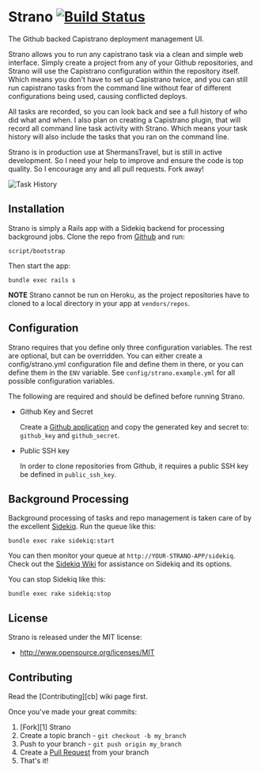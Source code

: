 Strano [![Build Status](https://secure.travis-ci.org/joelmoss/strano.png?branch=master)](https://travis-ci.org/joelmoss/strano)
======

The Github backed Capistrano deployment management UI.

Strano allows you to run any capistrano task via a clean and simple web interface. Simply create a project from any of your Github repositories, and Strano will use the Capistrano configuration within the repository itself. Which means you don't have to set up Capistrano twice, and you can still run capistrano tasks from the
command line without fear of different configurations being used, causing conflicted deploys.

All tasks are recorded, so you can look back and see a full history of who did what and when. I also plan on creating a Capistrano plugin, that will record all command line task activity with Strano. Which means your task history will also include the tasks that you ran on the command line.

Strano is in production use at ShermansTravel, but is still in active development. So I need your help to improve and ensure the code is top quality. So I encourage any and all pull requests. Fork away!

![Task History](https://img.skitch.com/20120119-rk61yn6u4gt73s9kic829513py.jpg)

Installation
------------

Strano is simply a Rails app with a Sidekiq backend for processing background jobs. Clone the repo from [Github](https://github.com/joelmoss/strano) and run:

    script/bootstrap

Then start the app:

    bundle exec rails s

**NOTE** Strano cannot be run on Heroku, as the project repositories have to cloned to a local directory in your app at `vendors/repos`.


Configuration
-------------

Strano requires that you define only three configuration variables. The rest are optional, but can be overridden. You can either create a config/strano.yml configuration file and define them in there, or you can define them in the `ENV` variable. See `config/strano.example.yml` for all possible configuration variables.

The following are required and should be defined before running Strano.

- Github Key and Secret

  Create a [Github application](https://github.com/settings/applications) and copy the generated key and secret to: `github_key` and `github_secret`.

- Public SSH key

  In order to clone repositories from Github, it requires a public SSH key be defined in `public_ssh_key`.


Background Processing
---------------------

Background processing of tasks and repo management is taken care of by the excellent [Sidekiq](https://github.com/mperham/sidekiq). Run
the queue like this:

    bundle exec rake sidekiq:start

You can then monitor your queue at `http://YOUR-STRANO-APP/sidekiq`. Check out the [Sidekiq Wiki](https://github.com/mperham/sidekiq/wiki) for assistance on Sidekiq and its options.

You can stop Sidekiq like this:

    bundle exec rake sidekiq:stop


License
-------

Strano is released under the MIT license:

* http://www.opensource.org/licenses/MIT


Contributing
------------

Read the [Contributing][cb] wiki page first.

Once you've made your great commits:

1. [Fork][1] Strano
2. Create a topic branch - `git checkout -b my_branch`
3. Push to your branch - `git push origin my_branch`
4. Create a [Pull Request](http://help.github.com/pull-requests/) from your branch
5. That's it!
